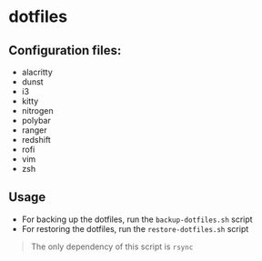 # dotfiles

## Configuration files:

- alacritty
- dunst
- i3
- kitty
- nitrogen
- polybar
- ranger
- redshift
- rofi
- vim
- zsh

## Usage

- For backing up the dotfiles, run the `backup-dotfiles.sh` script
- For restoring the dotfiles, run the `restore-dotfiles.sh` script

> The only dependency of this script is `rsync`
